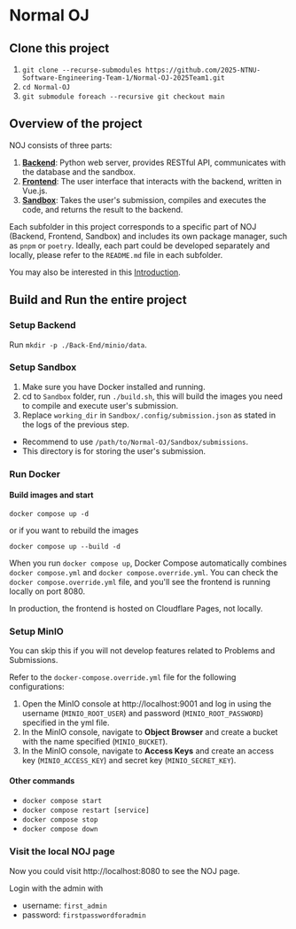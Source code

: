 # Normal OJ

## Clone this project

1. `git clone --recurse-submodules https://github.com/2025-NTNU-Software-Engineering-Team-1/Normal-OJ-2025Team1.git`
2. `cd Normal-OJ`
3. `git submodule foreach --recursive git checkout main`

## Overview of the project

NOJ consists of three parts:
1. **[Backend](https://github.com/Normal-OJ/Back-End)**: Python web server, provides RESTful API, communicates with the database and the sandbox.
2. **[Frontend](https://github.com/Normal-OJ/new-front-end)**: The user interface that interacts with the backend, written in Vue.js.
3. **[Sandbox](https://github.com/Normal-OJ/Sandbox)**: Takes the user's submission, compiles and executes the code, and returns the result to the backend.

Each subfolder in this project corresponds to a specific part of NOJ (Backend, Frontend, Sandbox) and includes its own package manager, such as `pnpm` or `poetry`. Ideally, each part could be developed separately and locally, please refer to the `README.md` file in each subfolder.

You may also be interested in this [Introduction](https://github.com/Normal-OJ).

## Build and Run the entire project

### Setup Backend

Run `mkdir -p ./Back-End/minio/data`.

### Setup Sandbox

1. Make sure you have Docker installed and running.
2. cd to `Sandbox` folder, run `./build.sh`, this will build the images you need to compile and execute user's submission.
3. Replace `working_dir` in `Sandbox/.config/submission.json` as stated in the logs of the previous step.
  - Recommend to use `/path/to/Normal-OJ/Sandbox/submissions`.
  - This directory is for storing the user's submission.

### Run Docker

#### Build images and start

`docker compose up -d`

or if you want to rebuild the images

`docker compose up --build -d`

When you run `docker compose up`, Docker Compose automatically combines `docker compose.yml` and `docker compose.override.yml`. You can check the `docker compose.override.yml` file, and you'll see the frontend is running locally on port 8080.

In production, the frontend is hosted on Cloudflare Pages, not locally.

### Setup MinIO

You can skip this if you will not develop features related to Problems and Submissions.

Refer to the `docker-compose.override.yml` file for the following configurations:

1. Open the MinIO console at http://localhost:9001 and log in using the username (`MINIO_ROOT_USER`) and password (`MINIO_ROOT_PASSWORD`) specified in the yml file.
2. In the MinIO console, navigate to **Object Browser** and create a bucket with the name specified (`MINIO_BUCKET`).
3. In the MinIO console, navigate to **Access Keys** and create an access key (`MINIO_ACCESS_KEY`) and secret key (`MINIO_SECRET_KEY`).

#### Other commands

- `docker compose start`
- `docker compose restart [service]`
- `docker compose stop`
- `docker compose down`

### Visit the local NOJ page

Now you could visit http://localhost:8080 to see the NOJ page.

Login with the admin with
- username: `first_admin`
- password: `firstpasswordforadmin`
